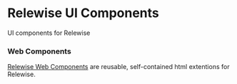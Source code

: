 # Relewise UI Components
UI components for Relewise

### Web Components
[Relewise Web Components](packages/web-components/README.md) are reusable, self-contained html extentions for Relewise.

